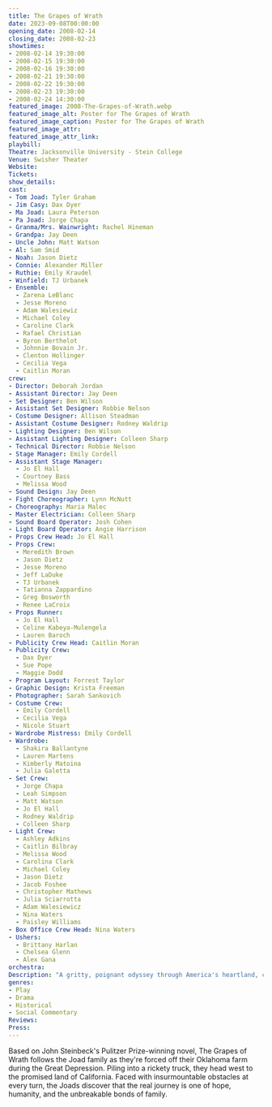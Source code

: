 ```yaml
---
title: The Grapes of Wrath
date: 2023-09-08T00:00:00
opening_date: 2008-02-14
closing_date: 2008-02-23
showtimes:
- 2008-02-14 19:30:00
- 2008-02-15 19:30:00
- 2008-02-16 19:30:00
- 2008-02-21 19:30:00
- 2008-02-22 19:30:00
- 2008-02-23 19:30:00
- 2008-02-24 14:30:00
featured_image: 2008-The-Grapes-of-Wrath.webp
featured_image_alt: Poster for The Grapes of Wrath
featured_image_caption: Poster for The Grapes of Wrath
featured_image_attr:
featured_image_attr_link:
playbill:
Theatre: Jacksonville University - Stein College
Venue: Swisher Theater
Website:
Tickets:
show_details:
cast:
- Tom Joad: Tyler Graham
- Jim Casy: Dax Dyer
- Ma Joad: Laura Peterson
- Pa Joad: Jorge Chapa
- Granma/Mrs. Wainwright: Rachel Hineman
- Grandpa: Jay Deen
- Uncle John: Matt Watson
- Al: Sam Smid
- Noah: Jason Dietz
- Connie: Alexander Miller
- Ruthie: Emily Kraudel
- Winfield: TJ Urbanek
- Ensemble: 
  - Zarena LeBlanc
  - Jesse Moreno
  - Adam Walesiewiz
  - Michael Coley
  - Caroline Clark
  - Rafael Christian
  - Byron Berthelot
  - Johnnie Bovain Jr.
  - Clenton Hollinger
  - Cecilia Vega
  - Caitlin Moran
crew:
- Director: Deborah Jordan
- Assistant Director: Jay Deen
- Set Designer: Ben Wilson
- Assistant Set Designer: Robbie Nelson
- Costume Designer: Allison Steadman
- Assistant Costume Designer: Rodney Waldrip
- Lighting Designer: Ben Wilson
- Assistant Lighting Designer: Colleen Sharp
- Technical Director: Robbie Nelson
- Stage Manager: Emily Cordell
- Assistant Stage Manager: 
  - Jo El Hall
  - Courtney Bass
  - Melissa Wood
- Sound Design: Jay Deen
- Fight Choreographer: Lynn McNutt
- Choreography: Maria Malec
- Master Electrician: Colleen Sharp
- Sound Board Operator: Josh Cohen
- Light Board Operator: Angie Harrison
- Props Crew Head: Jo El Hall
- Props Crew: 
  - Meredith Brown
  - Jason Dietz
  - Jesse Moreno
  - Jeff LaDuke
  - TJ Urbanek
  - Tatianna Zappardino
  - Greg Bosworth
  - Renee LaCroix
- Props Runner: 
  - Jo El Hall
  - Celine Kabeya-Mulengela
  - Lauren Baroch
- Publicity Crew Head: Caitlin Moran
- Publicity Crew: 
  - Dax Dyer
  - Sue Pope
  - Maggie Dodd
- Program Layout: Forrest Taylor
- Graphic Design: Krista Freeman
- Photographer: Sarah Sankovich
- Costume Crew: 
  - Emily Cordell
  - Cecilia Vega
  - Nicole Stuart
- Wardrobe Mistress: Emily Cordell
- Wardrobe: 
  - Shakira Ballantyne
  - Lauren Martens
  - Kimberly Matoina
  - Julia Galetta
- Set Crew: 
  - Jorge Chapa
  - Leah Simpson
  - Matt Watson
  - Jo El Hall
  - Rodney Waldrip
  - Colleen Sharp
- Light Crew: 
  - Ashley Adkins
  - Caitlin Bilbray
  - Melissa Wood
  - Carolina Clark
  - Michael Coley
  - Jason Dietz
  - Jacob Foshee
  - Christopher Mathews
  - Julia Sciarrotta
  - Adam Walesiewicz
  - Nina Waters
  - Paisley Williams
- Box Office Crew Head: Nina Waters
- Ushers: 
  - Brittany Harlan
  - Chelsea Glenn
  - Alex Gana
orchestra:
Description: "A gritty, poignant odyssey through America's heartland, capturing the resilience of a family uprooted."
genres:
- Play
- Drama
- Historical
- Social Commentary
Reviews:
Press:
---
```

Based on John Steinbeck's Pulitzer Prize-winning novel, The Grapes of Wrath follows the Joad family as they're forced off their Oklahoma farm during the Great Depression. Piling into a rickety truck, they head west to the promised land of California. Faced with insurmountable obstacles at every turn, the Joads discover that the real journey is one of hope, humanity, and the unbreakable bonds of family.